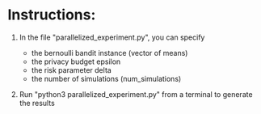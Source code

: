 # Instructions:

1. In the file "parallelized_experiment.py", you can specify
	- the bernoulli bandit instance (vector of means)
	- the privacy budget epsilon
	- the risk parameter delta 
	- the number of simulations (num_simulations)
	
2. Run "python3 parallelized_experiment.py" from a terminal to generate the results



